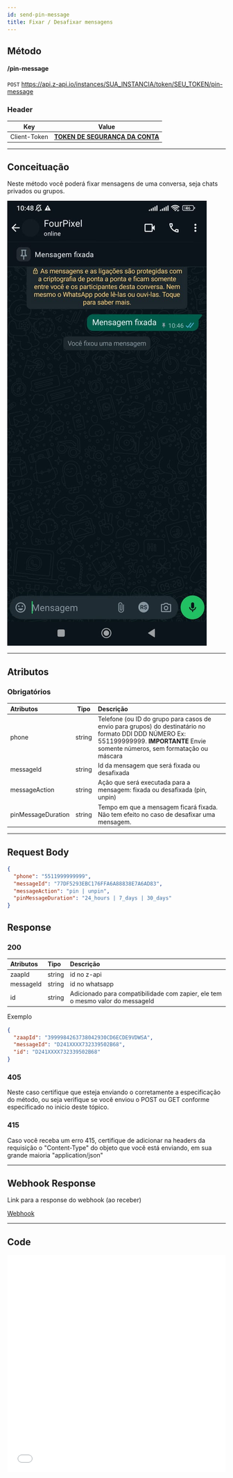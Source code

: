 ```yaml
---
id: send-pin-message
title: Fixar / Desafixar mensagens
---
```


## Método

#### /pin-message

`POST` https://api.z-api.io/instances/SUA_INSTANCIA/token/SEU_TOKEN/pin-message

### Header

|      Key       |            Value            |
| :------------: |     :-----------------:     |
|  Client-Token  | **[TOKEN DE SEGURANÇA DA CONTA](../security/client-token)** |
---

## Conceituação

Neste método você poderá fixar mensagens de uma conversa, seja chats privados ou grupos.

![image](../../img/pin-message.jpeg)

---

## Atributos

### Obrigatórios

| Atributos | Tipo   | Descrição |
| :------   | :----: | :------   |
| phone     | string | Telefone (ou ID do grupo para casos de envio para grupos) do destinatário no formato DDI DDD NÚMERO Ex: 551199999999. **IMPORTANTE** Envie somente números, sem formatação ou máscara |
| messageId | string | Id da mensagem que será fixada ou desafixada |
| messageAction | string | Ação que será executada para a mensagem: fixada ou desafixada (pin, unpin) |
| pinMessageDuration | string | Tempo em que a mensagem ficará fixada. Não tem efeito no caso de desafixar uma mensagem. |

---

## Request Body

```json
{
  "phone": "5511999999999",
  "messageId": "77DF5293EBC176FFA6A88838E7A6AD83",
  "messageAction": "pin | unpin",
  "pinMessageDuration": "24_hours | 7_days | 30_days"
}
```

## Response

### 200

| Atributos | Tipo   | Descrição      |
| :-------- | :----- | :------------- |
| zaapId    | string | id no z-api    |
| messageId | string | id no whatsapp |
| id        | string | Adicionado para compatibilidade com zapier, ele tem o mesmo valor do messageId |


Exemplo

```json
{
  "zaapId": "3999984263738042930CD6ECDE9VDWSA",
  "messageId": "D241XXXX732339502B68",
  "id": "D241XXXX732339502B68"
}
```

### 405

Neste caso certifique que esteja enviando o corretamente a especificação do método, ou seja verifique se você enviou o POST ou GET conforme especificado no inicio deste tópico.

### 415

Caso você receba um erro 415, certifique de adicionar na headers da requisição o "Content-Type" do objeto que você está enviando, em sua grande maioria "application/json"

---

## Webhook Response

Link para a response do webhook (ao receber)

[Webhook](../webhooks/on-message-received#exemplo-de-retorno-de-fixar-mensagem)

---

## Code

<iframe src="//api.apiembed.com/?source=https://raw.githubusercontent.com/Z-API/z-api-docs/main/json-examples/pin-message.json&targets=all" frameborder="0" scrolling="no" width="100%" height="500px" seamless></iframe>

